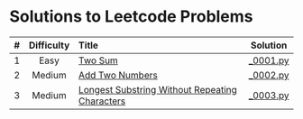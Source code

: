 # Solutions to Leetcode Problems

| # | Difficulty | Title | Solution |
|--:|:----------:|:------|:---------:|
| 1 | Easy | [Two Sum](https://leetcode.com/problems/two-sum/description/) | [_0001.py](../master/_0001.py) |
| 2 | Medium | [Add Two Numbers](https://leetcode.com/problems/add-two-numbers/description/) | [_0002.py](../master/_0002.py) |
| 3 | Medium | [Longest Substring Without Repeating Characters](https://leetcode.com/problems/longest-substring-without-repeating-characters/) | [_0003.py](../master/_0003.py) |
